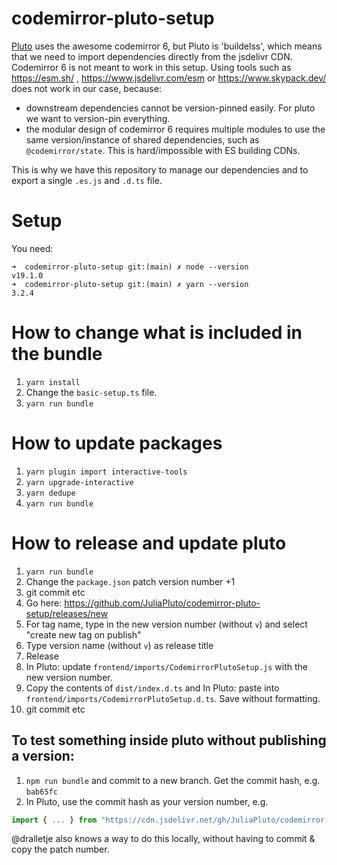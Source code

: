 # codemirror-pluto-setup

[Pluto](https://github.com/fonsp/Pluto.jl) uses the awesome codemirror 6, but Pluto is 'buildelss', which means that we need to import dependencies directly from the jsdelivr CDN. Codemirror 6 is not meant to work in this setup. Using tools such as https://esm.sh/ , https://www.jsdelivr.com/esm or https://www.skypack.dev/ does not work in our case, because:

- downstream dependencies cannot be version-pinned easily. For pluto we want to version-pin everything.
- the modular design of codemirror 6 requires multiple modules to use the same version/instance of shared dependencies, such as `@codemirror/state`. This is hard/impossible with ES building CDNs.

This is why we have this repository to manage our dependencies and to export a single `.es.js` and `.d.ts` file.

# Setup

You need:

```
➜  codemirror-pluto-setup git:(main) ✗ node --version
v19.1.0
➜  codemirror-pluto-setup git:(main) ✗ yarn --version
3.2.4
```

# How to change what is included in the bundle

1. `yarn install`
1. Change the `basic-setup.ts` file.
1. `yarn run bundle`

# How to update packages

1. `yarn plugin import interactive-tools`
1. `yarn upgrade-interactive`
1. `yarn dedupe`
1. `yarn run bundle`

# How to release and update pluto

1. `yarn run bundle`
2. Change the `package.json` patch version number +1
3. git commit etc
4. Go here: https://github.com/JuliaPluto/codemirror-pluto-setup/releases/new
5. For tag name, type in the new version number (without `v`) and select "create new tag on publish"
6. Type version name (without `v`) as release title
7. Release
8. In Pluto: update `frontend/imports/CodemirrorPlutoSetup.js` with the new version number.
9. Copy the contents of `dist/index.d.ts` and In Pluto: paste into `frontend/imports/CodemirrorPlutoSetup.d.ts`. Save without formatting.
10. git commit etc

## To test something inside pluto without publishing a version:

1. `npm run bundle` and commit to a new branch. Get the commit hash, e.g. `bab65fc`
2. In Pluto, use the commit hash as your version number, e.g.

```js
import { ... } from "https://cdn.jsdelivr.net/gh/JuliaPluto/codemirror-pluto-setup@bab65fc/dist/index.es.min.js"
```

@dralletje also knows a way to do this locally, without having to commit & copy the patch number.
